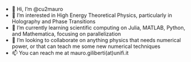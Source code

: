 - 👋 Hi, I’m @cu2mauro
- 👀 I’m interested in High Energy Theoretical Physics, particularly in Holography and Phase Transitions
- 🌱 I’m currently learning scientific computing on Julia, MATLAB, Python, and Mathematica, focusing on parallelization
- 💞️ I’m looking to collaborate on anything physics that needs numerical power, or that can teach me some new numerical techniques
- 📫 You can reach me at mauro.giliberti(at)unifi.it
